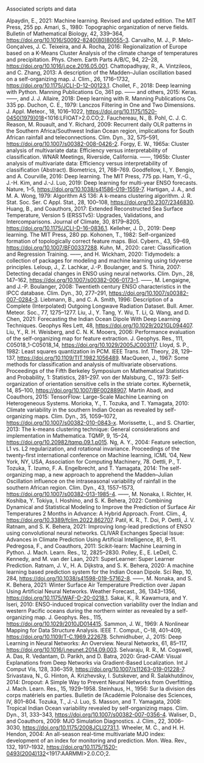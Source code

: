 Associated scripts and data

Alpaydin, E., 2021: Machine learning. Revised and updated edition. The MIT Press, 255 pp.
Amari, S., 1980: Topographic organization of nerve fields. Bulletin of Mathematical Biology, 42, 339–364, 
https://doi.org/10.1016/S0092-8240(80)80055-3.
Carvalho, M. J., P. Melo-Gonçalves, J. C. Teixeira, and A. Rocha, 2016: Regionalization of Europe based on a K-Means 
Cluster Analysis of the climate change of temperatures and precipitation. Phys. Chem. Earth Parts A/B/C, 94, 22–28, 
https://doi.org/10.1016/j.pce.2016.05.001.
Chattopadhyay, R., A. Vintzileos, and C. Zhang, 2013: A description of the Madden–Julian oscillation based on a 
self-organizing map. J. Clim., 26, 1716–1732, https://doi.org/10.1175/JCLI-D-12-00123.1.
Chollet, F., 2018: Deep learning with Python. Manning Publications Co, 361 pp.
—— and others, 2015: Keras.
——, and J. J. Allaire, 2018: Deep learning with R. Manning Publications Co, 335 pp.
Duchon, C. E., 1979: Lanczos Filtering in One and Two Dimensions. J. Appl. Meteor., 18, 1016–1022, 
https://doi.org/10.1175/1520-0450(1979)018<1016:LFIOAT>2.0.CO;2.
Fauchereau, N., B. Pohl, C. J. C. Reason, M. Rouault, and Y. Richard, 2009: Recurrent daily OLR patterns in the Southern 
Africa/Southwest Indian Ocean region, implications for South African rainfall and teleconnections. Clim. Dyn., 32, 
575–591, https://doi.org/10.1007/s00382-008-0426-2.
Forgy, E. W., 1965a: Cluster analysis of multivariate data: Efficiency versus interpretability of classification. WNAR 
Meetings, Riverside, California.
——, 1965b: Cluster analysis of multivariate data: Efficiency versus interpretability of classification (Abstract). 
Biometrics, 21, 768–769.
Goodfellow, I., Y. Bengio, and A. Courville, 2016: Deep learning. The MIT Press, 775 pp.
Ham, Y.-G., J.-H. Kim, and J.-J. Luo, 2019: Deep learning for multi-year ENSO forecasts. Nature, 1–5, 
https://doi.org/10.1038/s41586-019-1559-7.
Hartigan, J. A., and M. A. Wong, 1979: Algorithm AS 136: A k-means clustering algorithm. J. R. Stat. Soc. Ser. C Appl. 
Stat., 28, 100–108, https://doi.org/10.2307/2346830.
Huang, B., and Coauthors, 2017: Extended Reconstructed Sea Surface Temperature, Version 5 (ERSSTv5): Upgrades, 
Validations, and Intercomparisons. Journal of Climate, 30, 8179–8205, https://doi.org/10.1175/JCLI-D-16-0836.1.
Kelleher, J. D., 2019: Deep learning. The MIT Press, 280 pp.
Kohonen, T., 1982: Self-organized formation of topologically correct feature maps. Biol. Cybern., 43, 59–69, 
https://doi.org/10.1007/BF00337288.
Kuhn, M., 2020: caret: Classification and Regression Training.
——, and H. Wickham, 2020: Tidymodels: a collection of packages for modeling and machine learning using tidyverse 
principles.
Leloup, J., Z. Lachkar, J.-P. Boulanger, and S. Thiria, 2007: Detecting decadal changes in ENSO using neural networks. 
Clim. Dyn., 28, 147–162, https://doi.org/10.1007/s00382-006-0173-1.
——, M. Lengaigne, and J.-P. Boulanger, 2008: Twentieth century ENSO characteristics in the IPCC database. Clim. Dyn., 30, 
277–291, https://doi.org/10.1007/s00382-007-0284-3.
Liebmann, B., and C. A. Smith, 1996: Description of a Complete (Interpolated) Outgoing Longwave Radiation Dataset. Bull. 
Amer. Meteor. Soc., 77, 1275–1277.
Liu, J., Y. Tang, Y. Wu, T. Li, Q. Wang, and D. Chen, 2021: Forecasting the Indian Ocean Dipole With Deep Learning 
Techniques. Geophys Res Lett, 48, https://doi.org/10.1029/2021GL094407.
Liu, Y., R. H. Weisberg, and C. N. K. Mooers, 2006: Performance evaluation of the self-organizing map for feature 
extraction. J. Geophys. Res., 111, C05018_1-C05018_14, https://doi.org/10.1029/2005JC003117.
Lloyd, S. P., 1982: Least squares quantization in PCM. IEEE Trans. Inf. Theory, 28, 129–137, 
https://doi.org/10.1109/TIT.1982.1056489.
MacQueen, J., 1967: Some methods for classification and analysis of multivariate observations. Proceedings of the Fifth 
Berkeley Symposium on Mathematical Statistics and Probability, 1: Statistics, 281–297.
von der Malsburg, C., 1973: Self-organization of orientation sensitive cells in the striate cortex. Kybernetik, 14, 
85–100, https://doi.org/10.1007/BF00288907.
Martín Abadi, and Coauthors, 2015: TensorFlow: Large-Scale Machine Learning on Heterogeneous Systems.
Morioka, Y., T. Tozuka, and T. Yamagata, 2010: Climate variability in the southern Indian Ocean as revealed by 
self-organizing maps. Clim. Dyn., 35, 1059–1072, https://doi.org/10.1007/s00382-010-0843-x.
Morissette, L., and S. Chartier, 2013: The k-means clustering technique: General considerations and implementation in 
Mathematica. TQMP, 9, 15–24, https://doi.org/10.20982/tqmp.09.1.p015.
Ng, A. Y., 2004: Feature selection, L1 vs. L2 regularization, and rotational invariance. Proceedings of the twenty-first 
international conference on Machine learning, ICML ’04, New York, NY, USA, Association for Computing Machinery, 78.
Oettli, P., T. Tozuka, T. Izumo, F. A. Engelbrecht, and T. Yamagata, 2014: The self-organizing map, a new approach to 
apprehend the Madden–Julian Oscillation influence on the intraseasonal variability of rainfall in the southern African 
region. Clim. Dyn., 43, 1557–1573, https://doi.org/10.1007/s00382-013-1985-4.
——, M. Nonaka, I. Richter, H. Koshiba, Y. Tokiya, I. Hoshino, and S. K. Behera, 2022: Combining Dynamical and Statistical 
Modeling to Improve the Prediction of Surface Air Temperatures 2 Months in Advance: A Hybrid Approach. Front. Clim., 4, 
https://doi.org/10.3389/fclim.2022.862707.
Patil, K. R., T. Doi, P. Oettli, J. V. Ratnam, and S. K. Behera, 2021: Improving long-lead predictions of ENSO using 
convolutional neural networks. CLIVAR Exchanges Special Issue: Advances in Climate Prediction Using Artificial 
Intelligence, 81, 8–11.
Pedregosa, F., and Coauthors, 2011: Scikit-learn: Machine Learning in Python. J. Mach. Learn. Res., 12, 2825–2830.
Polley, E., E. LeDell, C. Kennedy, and M. van der Laan, 2021: SuperLearner: Super Learner Prediction.
Ratnam, J. V., H. A. Dijkstra, and S. K. Behera, 2020: A machine learning based prediction system for the Indian Ocean 
Dipole. Sci Rep, 10, 284, https://doi.org/10.1038/s41598-019-57162-8.
——, M. Nonaka, and S. K. Behera, 2021: Winter Surface Air Temperature Prediction over Japan Using Artificial Neural 
Networks. Weather Forecast., 36, 1343–1356, https://doi.org/10.1175/WAF-D-20-0218.1.
Sakai, K., R. Kawamura, and Y. Iseri, 2010: ENSO-induced tropical convection variability over the Indian and western 
Pacific oceans during the northern winter as revealed by a self-organizing map. J. Geophys. Res., 115, 
https://doi.org/10.1029/2010JD014415.
Sammon, J. W., 1969: A Nonlinear Mapping for Data Structure Analysis. IEEE T. Comput., C–18, 401–409, 
https://doi.org/10.1109/T-C.1969.222678.
Schmidhuber, J., 2015: Deep Learning in Neural Networks: An Overview. Neural Networks, 61, 85–117, 
https://doi.org/10.1016/j.neunet.2014.09.003.
Selvaraju, R. R., M. Cogswell, A. Das, R. Vedantam, D. Parikh, and D. Batra, 2020: Grad-CAM: Visual Explanations from 
Deep Networks via Gradient-Based Localization. Int J Comput Vis, 128, 336–359, 
https://doi.org/10.1007/s11263-019-01228-7.
Srivastava, N., G. Hinton, A. Krizhevsky, I. Sutskever, and R. Salakhutdinov, 2014: Dropout: A Simple Way to Prevent 
Neural Networks from Overfitting. J. Mach. Learn. Res., 15, 1929–1958.
Steinhaus, H., 1956: Sur la division des corps matériels en parties. Bulletin de l’Académie Polonaise des Sciences, IV, 
801–804.
Tozuka, T., J.-J. Luo, S. Masson, and T. Yamagata, 2008: Tropical Indian Ocean variability revealed by self-organizing 
maps. Clim. Dyn., 31, 333–343, https://doi.org/10.1007/s00382-007-0356-4.
Waliser, D., and Coauthors, 2009: MJO Simulation Diagnostics. J. Clim., 22, 3006–3030, 
https://doi.org/10.1175/2008JCLI2731.1.
Wheeler, M. C., and H. H. Hendon, 2004: An all-season real-time multivariate MJO index: development of an index for 
monitoring and prediction. Mon. Wea. Rev., 132, 1917–1932, 
https://doi.org/10.1175/1520-0493(2004)132<1917:AARMMI>2.0.CO;2.

